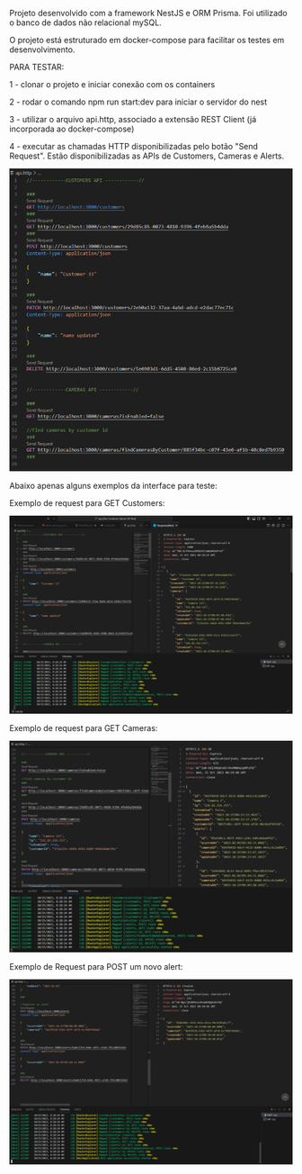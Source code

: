 Projeto desenvolvido com a framework NestJS e ORM Prisma.
Foi utilizado o banco de dados não relacional mySQL.

O projeto está estruturado em docker-compose para facilitar os testes em desenvolvimento.

PARA TESTAR:

1 - clonar o projeto e iniciar conexão com os containers

2 - rodar o comando npm run start:dev para iniciar o servidor do nest

3 - utilizar o arquivo api.http, associado a extensão REST Client (já incorporada ao docker-compose)

4 - executar as chamadas HTTP disponibilizadas pelo botão "Send Request". Estão disponibilizadas as APIs de Customers, Cameras e Alerts.

![Alt text](image.png)

Abaixo apenas alguns exemplos da interface para teste:

Exemplo de request para GET Customers:

![Alt text](image-1.png)

Exemplo de request para GET Cameras:

![Alt text](image-2.png)

Exemplo de Request para POST um novo alert:

![Alt text](image-3.png)
